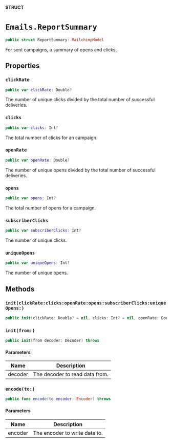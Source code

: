 **STRUCT**

# `Emails.ReportSummary`

```swift
public struct ReportSummary: MailchimpModel
```

For sent campaigns, a summary of opens and clicks.

## Properties
### `clickRate`

```swift
public var clickRate: Double?
```

The number of unique clicks divided by the total number of successful deliveries.

### `clicks`

```swift
public var clicks: Int?
```

The total number of clicks for an campaign.

### `openRate`

```swift
public var openRate: Double?
```

The number of unique opens divided by the total number of successful deliveries.

### `opens`

```swift
public var opens: Int?
```

The total number of opens for a campaign.

### `subscriberClicks`

```swift
public var subscriberClicks: Int?
```

The number of unique clicks.

### `uniqueOpens`

```swift
public var uniqueOpens: Int?
```

The number of unique opens.

## Methods
### `init(clickRate:clicks:openRate:opens:subscriberClicks:uniqueOpens:)`

```swift
public init(clickRate: Double? = nil, clicks: Int? = nil, openRate: Double? = nil, opens: Int? = nil, subscriberClicks: Int? = nil, uniqueOpens: Int? = nil)
```

### `init(from:)`

```swift
public init(from decoder: Decoder) throws
```

#### Parameters

| Name | Description |
| ---- | ----------- |
| decoder | The decoder to read data from. |

### `encode(to:)`

```swift
public func encode(to encoder: Encoder) throws
```

#### Parameters

| Name | Description |
| ---- | ----------- |
| encoder | The encoder to write data to. |